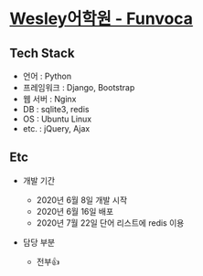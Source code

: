 [Wesley어학원 - Funvoca](https://www.funvoca.com/)
===

## Tech Stack  
  - 언어 : Python
  - 프레임워크 : Django, Bootstrap
  - 웹 서버 : Nginx
  - DB : sqlite3, redis
  - OS : Ubuntu Linux
  - etc. : jQuery, Ajax

## Etc  
* 개발 기간  
  - 2020년 6월 8일 개발 시작
  - 2020년 6월 16일 배포  
  - 2020년 7월 22일 단어 리스트에 redis 이용  

* 담당 부분
  - 전부👍 
